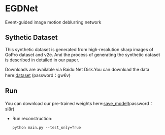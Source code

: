 # EGDNet
Event-guided image motion deblurring network
## Sythetic Dataset
This synthetic dataset is generated from high-resolution sharp images of GoPro dataset and v2e. And the process of generating the synthetic dataset is described in detailed in our paper.

Downloads are available via Baidu Net Disk.You can download the data here:[dataset](https://pan.baidu.com/s/1nZBNk2XTahkIEVQ7Mv-PKQ?pwd=gw6v) (password：gw6v) 
## Run
You can download our pre-trained weights here:[save_model](https://pan.baidu.com/s/1FuFvJ4HysOOJEzJRzpkduQ?pwd=sl8r)(password：sl8r) 
- Run reconstruction:

  ```pyhton
  python main.py --test_only=True
  ```

